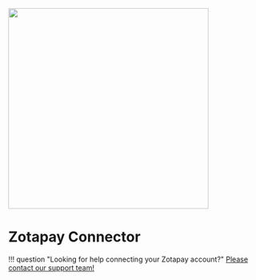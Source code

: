 <img src="https://static.openfintech.io/payment_providers/zotapay/logo.png?w=400" width="400px" >

# Zotapay Connector

!!! question "Looking for help connecting your Zotapay account?"
    [Please contact our support team!](mailto:support@paycore.io)